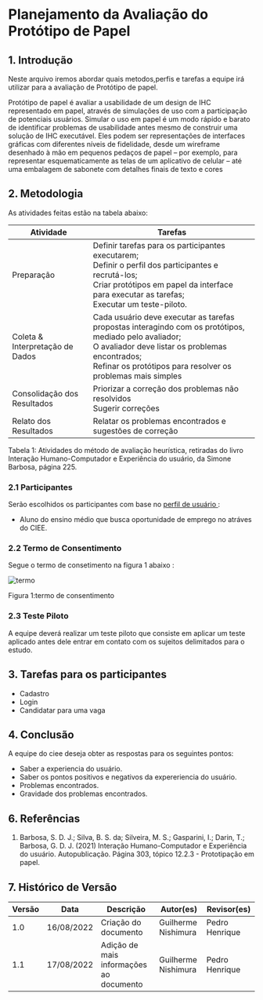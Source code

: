# Planejamento da Avaliação do Protótipo de Papel
## 1. Introdução

Neste arquivo iremos abordar quais metodos,perfis e tarefas a equipe irá utilizar para a avaliação de Protótipo de papel.

Protótipo de papel é avaliar a usabilidade de um design de IHC
representado em papel, através de simulações de uso com a participação de potenciais usuários. Simular o
uso em papel é um modo rápido e barato de identificar problemas de usabilidade antes mesmo de construir
uma solução de IHC executável. Eles podem ser  representações de interfaces gráficas com diferentes níveis de fidelidade, desde um wireframe desenhado à mão em pequenos pedaços de papel – por exemplo, para representar esquematicamente as telas de um aplicativo de celular – até uma embalagem de sabonete com detalhes finais de texto e cores


## 2. Metodologia

As atividades feitas estão na tabela abaixo:


| Atividade | Tarefas |
|--|--|
| Preparação | Definir tarefas para os participantes executarem;<br>Definir o perfil dos participantes e recrutá-los;<br>Criar protótipos em papel da interface para executar as tarefas;<br>Executar um teste-piloto.|
| Coleta & Interpretação de Dados | Cada usuário deve executar as tarefas propostas interagindo com os protótipos, mediado pelo avaliador;<br>O avaliador deve listar os problemas encontrados;<br> Refinar os protótipos para resolver os problemas mais simples |
| Consolidação dos Resultados | Priorizar a correção dos problemas não resolvidos<br>Sugerir correções |
| Relato dos Resultados | Relatar os problemas encontrados e sugestões de correção |

Tabela 1: Atividades do método de avaliação heurística, retiradas do livro Interação Humano-Computador e Experiência do usuário, da Simone Barbosa, página 225.


### 2.1 Participantes
Serão escolhidos os participantes com base no [ perfil de usuário ](../../analise_requisitos/perfil_usuario.md) :

* Aluno do ensino médio que busca oportunidade de emprego no atráves do CIEE.


### 2.2 Termo de Consentimento

Segue o termo de consetimento na figura 1 abaixo :


![termo](https://user-images.githubusercontent.com/79341819/183318488-11b86aaf-f904-4c59-a8a2-be5cb7556fd3.png)

Figura 1:termo de consentimento


### 2.3 Teste Piloto

A equipe deverá realizar um teste piloto que consiste em aplicar um teste aplicado antes dele entrar em contato com os sujeitos delimitados para o estudo.



## 3. Tarefas para os participantes

* Cadastro
* Login
* Candidatar para uma vaga

## 4. Conclusão

A equipe do ciee deseja obter as respostas para os seguintes pontos:

- Saber  a experiencia do usuário.
- Saber os pontos positivos e negativos da expereriencia do usuário.
- Problemas encontrados.
- Gravidade dos problemas encontrados.



## 6. Referências

1. Barbosa, S. D. J.; Silva, B. S. da; Silveira, M. S.; Gasparini, I.; Darin, T.; Barbosa, G. D. J. (2021)
   Interação Humano-Computador e Experiência do usuário. Autopublicação. Página 303, tópico 12.2.3 - Prototipação em papel.

## 7. Histórico de Versão

| Versão | Data       | Descrição                      | Autor(es)                   | Revisor(es)                 |
| ------ | ---------- | ------------------------------ | --------------------------- | --------------------------- |
| 1.0    | 16/08/2022 | Criação do documento           | Guilherme Nishimura            |  Pedro Henrique           |
| 1.1    | 17/08/2022 | Adição de mais informações ao documento           | Guilherme Nishimura            |  Pedro Henrique           |
